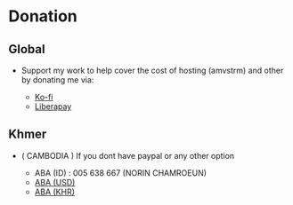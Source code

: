 # Donation

## Global

- Support my work to help cover the cost of hosting (amvstrm) and other by donating me via:

  - [Ko-fi](https://ko-fi.com/nyt92)
  - [Liberapay](https://liberapay.com/nyt92)

## Khmer

- ( CAMBODIA ) If you dont have paypal or any other option
  
  - ABA (ID) : 005 638 667 (NORIN CHAMROEUN)
  - [ABA (USD)](https://pay.ababank.com/ibYq2wH2wiB24iiTA)
  - [ABA (KHR)](https://pay.ababank.com/WPBefqts6y6Fu4cv6)